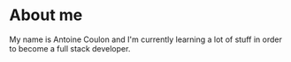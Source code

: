 # About me

My name is Antoine Coulon and I'm currently learning a lot of stuff in order to become a full stack developer.
